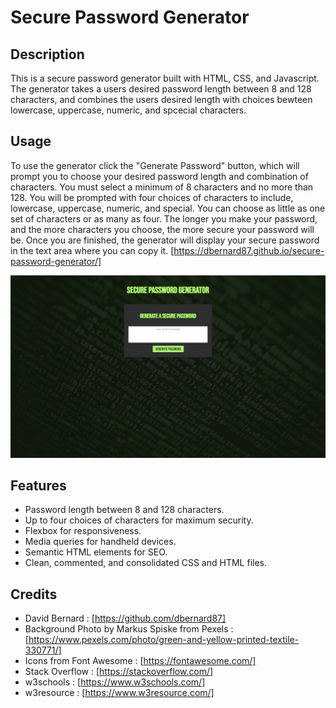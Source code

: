 # Secure Password Generator


## Description

This is a secure password generator built with HTML, CSS, and Javascript. The generator takes a users desired password length between 8 and 128 characters, and combines the users desired length with choices bewteen lowercase, uppercase, numeric, and spcecial characters. 


## Usage

To use the generator click the "Generate Password" button, which will prompt you to choose your desired password length and combination of characters. You must select a minimum of 8 characters and no more than 128. You will be prompted with four choices of characters to include, lowercase, uppercase, numeric, and special. You can choose as little as one set of characters or as many as four. The longer you make your password, and the more characters you choose, the more secure your password will be. Once you are finished, the generator will display your secure password in the text area where you can copy it. [https://dbernard87.github.io/secure-password-generator/]

![image of Secure Password Generator website homepage](assets/images/screenshot.png)


## Features

- Password length between 8 and 128 characters.
- Up to four choices of characters for maximum security.
- Flexbox for responsiveness.
- Media queries for handheld devices.
- Semantic HTML elements for SEO.
- Clean, commented, and consolidated CSS and HTML files.


## Credits

- David Bernard : [https://github.com/dbernard87]
- Background Photo by Markus Spiske from Pexels : [https://www.pexels.com/photo/green-and-yellow-printed-textile-330771/]
- Icons from Font Awesome : [https://fontawesome.com/]
- Stack Overflow : [https://stackoverflow.com/]
- w3schools : [https://www.w3schools.com/]
- w3resource : [https://www.w3resource.com/]